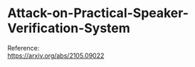 # Attack-on-Practical-Speaker-Verification-System

Reference: </br>
https://arxiv.org/abs/2105.09022
